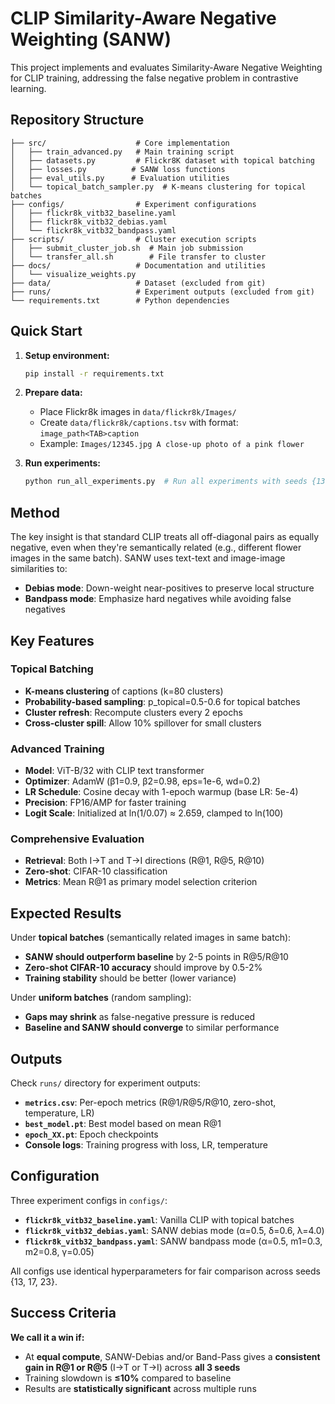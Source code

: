 # CLIP Similarity-Aware Negative Weighting (SANW)

This project implements and evaluates Similarity-Aware Negative Weighting for CLIP training, addressing the false negative problem in contrastive learning.

## Repository Structure

```
├── src/                    # Core implementation
│   ├── train_advanced.py   # Main training script
│   ├── datasets.py         # Flickr8K dataset with topical batching
│   ├── losses.py          # SANW loss functions
│   ├── eval_utils.py      # Evaluation utilities
│   └── topical_batch_sampler.py  # K-means clustering for topical batches
├── configs/                # Experiment configurations
│   ├── flickr8k_vitb32_baseline.yaml
│   ├── flickr8k_vitb32_debias.yaml
│   └── flickr8k_vitb32_bandpass.yaml
├── scripts/                # Cluster execution scripts
│   ├── submit_cluster_job.sh  # Main job submission
│   └── transfer_all.sh        # File transfer to cluster
├── docs/                   # Documentation and utilities
│   └── visualize_weights.py
├── data/                   # Dataset (excluded from git)
├── runs/                   # Experiment outputs (excluded from git)
└── requirements.txt        # Python dependencies
```

## Quick Start

1. **Setup environment:**
   ```bash
   pip install -r requirements.txt
   ```

2. **Prepare data:**
   - Place Flickr8k images in `data/flickr8k/Images/`
   - Create `data/flickr8k/captions.tsv` with format: `image_path<TAB>caption`
   - Example: `Images/12345.jpg	A close-up photo of a pink flower`

3. **Run experiments:**
   ```bash
   python run_all_experiments.py  # Run all experiments with seeds {13, 17, 23}
   ```

## Method

The key insight is that standard CLIP treats all off-diagonal pairs as equally negative, even when they're semantically related (e.g., different flower images in the same batch). SANW uses text-text and image-image similarities to:

- **Debias mode**: Down-weight near-positives to preserve local structure
- **Bandpass mode**: Emphasize hard negatives while avoiding false negatives

## Key Features

### **Topical Batching**
- **K-means clustering** of captions (k=80 clusters)
- **Probability-based sampling**: p_topical=0.5-0.6 for topical batches
- **Cluster refresh**: Recompute clusters every 2 epochs
- **Cross-cluster spill**: Allow 10% spillover for small clusters

### **Advanced Training**
- **Model**: ViT-B/32 with CLIP text transformer
- **Optimizer**: AdamW (β1=0.9, β2=0.98, eps=1e-6, wd=0.2)
- **LR Schedule**: Cosine decay with 1-epoch warmup (base LR: 5e-4)
- **Precision**: FP16/AMP for faster training
- **Logit Scale**: Initialized at ln(1/0.07) ≈ 2.659, clamped to ln(100)

### **Comprehensive Evaluation**
- **Retrieval**: Both I→T and T→I directions (R@1, R@5, R@10)
- **Zero-shot**: CIFAR-10 classification
- **Metrics**: Mean R@1 as primary model selection criterion

## Expected Results

Under **topical batches** (semantically related images in same batch):
- **SANW should outperform baseline** by 2-5 points in R@5/R@10
- **Zero-shot CIFAR-10 accuracy** should improve by 0.5-2%
- **Training stability** should be better (lower variance)

Under **uniform batches** (random sampling):
- **Gaps may shrink** as false-negative pressure is reduced
- **Baseline and SANW should converge** to similar performance

## Outputs

Check `runs/` directory for experiment outputs:
- **`metrics.csv`**: Per-epoch metrics (R@1/R@5/R@10, zero-shot, temperature, LR)
- **`best_model.pt`**: Best model based on mean R@1
- **`epoch_XX.pt`**: Epoch checkpoints
- **Console logs**: Training progress with loss, LR, temperature

## Configuration

Three experiment configs in `configs/`:
- **`flickr8k_vitb32_baseline.yaml`**: Vanilla CLIP with topical batches
- **`flickr8k_vitb32_debias.yaml`**: SANW debias mode (α=0.5, δ=0.6, λ=4.0)
- **`flickr8k_vitb32_bandpass.yaml`**: SANW bandpass mode (α=0.5, m1=0.3, m2=0.8, γ=0.05)

All configs use identical hyperparameters for fair comparison across seeds {13, 17, 23}.

## Success Criteria

**We call it a win if:**
- At **equal compute**, SANW-Debias and/or Band-Pass gives a **consistent gain in R@1 or R@5** (I→T or T→I) across **all 3 seeds**
- Training slowdown is **≤10%** compared to baseline
- Results are **statistically significant** across multiple runs
